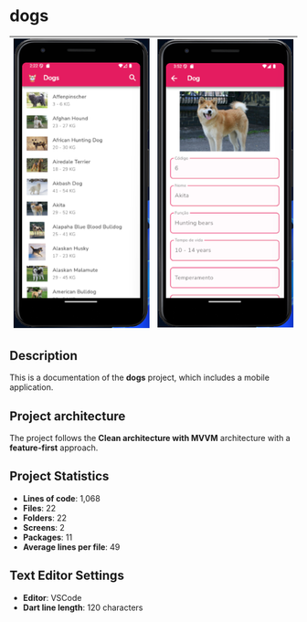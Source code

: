 # dogs

| ![Home Screen](https://raw.githubusercontent.com/gheysiell/images/main/dogs_screen.png) | ![Details Screen](https://raw.githubusercontent.com/gheysiell/images/main/dogs_details_screen.png) |
|:---:|:---:|

## Description

This is a documentation of the **dogs** project, which includes a mobile application.

## Project architecture

The project follows the **Clean architecture with MVVM** architecture with a **feature-first** approach.

## Project Statistics

- **Lines of code**: 1,068
- **Files**: 22
- **Folders**: 22
- **Screens**: 2
- **Packages**: 11
- **Average lines per file**: 49

## Text Editor Settings

- **Editor**: VSCode
- **Dart line length**: 120 characters
